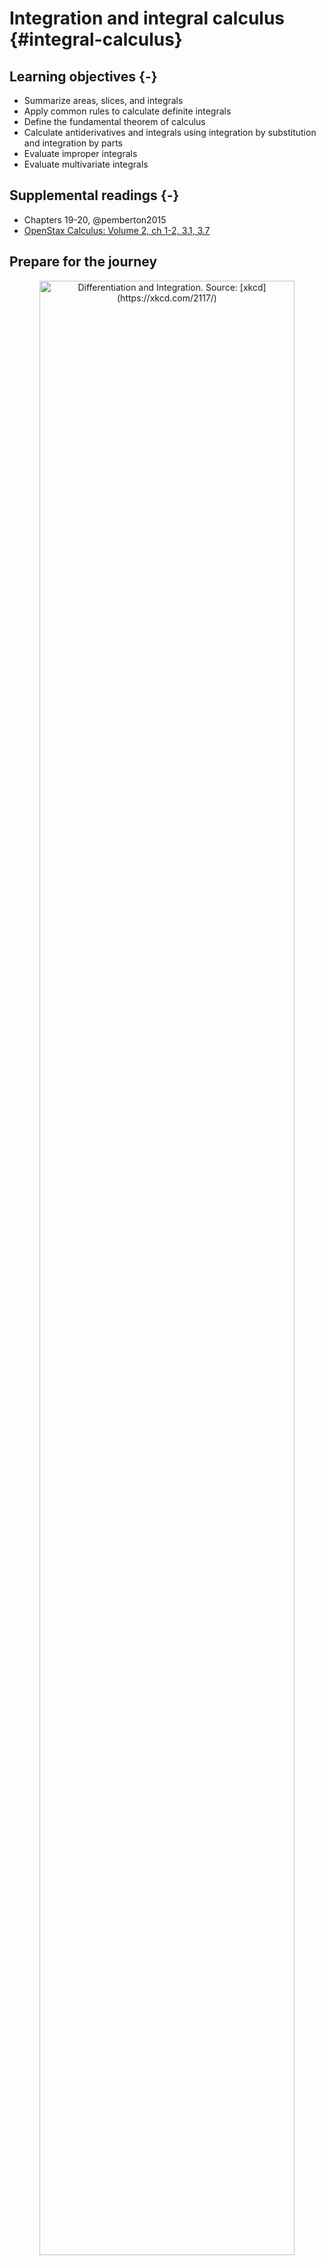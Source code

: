 # Integration and integral calculus {#integral-calculus}



## Learning objectives {-}

* Summarize areas, slices, and integrals
* Apply common rules to calculate definite integrals
* Define the fundamental theorem of calculus
* Calculate antiderivatives and integrals using integration by substitution and integration by parts
* Evaluate improper integrals
* Evaluate multivariate integrals

## Supplemental readings {-}

* Chapters 19-20, @pemberton2015
* [OpenStax Calculus: Volume 2, ch 1-2, 3.1, 3.7](https://openstax.org/details/books/calculus-volume-2)

## Prepare for the journey

<div class="figure" style="text-align: center">
<img src="https://imgs.xkcd.com/comics/differentiation_and_integration.png" alt="Differentiation and Integration. Source: [xkcd](https://xkcd.com/2117/)" width="90%" />
<p class="caption">(\#fig:xkcd)Differentiation and Integration. Source: [xkcd](https://xkcd.com/2117/)</p>
</div>

## Indefinite integration

So far, we've been interested in finding the derivative $f=F'$ of a function $F$.  However, sometimes we're interested in exactly the reverse: finding the function $F$ for which $f$ is its derivative.  We refer to $F$ as the **antiderivative** of $f$.

For example what is the antiderivative of $f(x) = \frac{1}{x^2}$?

$$
\begin{aligned}
\int \frac{1}{x^2} \,dx &= -\frac{1}{x} + c \\
\frac{d}{dx} \left[ -\frac{1}{x} + c \right] &= \frac{1}{x^2}
\end{aligned}
$$

We know from derivatives how to manipulate $F$ to get $f$. But how do you express the procedure to manipulate $f$ to get $F$? For that, we need a new symbol, which we will call **indefinite integration**. The indefinite integral of $f(x)$ is written 

$$F(x) = \int f(x) \,dx $$

### Many possible antiderivatives

Draw the function $f(x)$ and its indefinite integral, $\int\limits f(x) \,dx$

$$f(x) = (x^2-4)$$

The indefinite integral of the function $f(x) = (x^2-4)$ can, for example, be $F(x) = \frac{1}{3}x^3 - 4x$. But it can also be $F(x) = \frac{1}{3}x^3 - 4x + 1$, because the constant 1 disappears when taking the derivative. 

<div class="figure" style="text-align: center">
<img src="06-integration_files/figure-html/integralc-1.png" alt="The Many Indefinite Integrals of a Function" width="90%" />
<p class="caption">(\#fig:integralc)The Many Indefinite Integrals of a Function</p>
</div>

Notice from these examples that while there is only a single derivative for any function, **there are multiple antiderivatives**: one for any arbitrary constant $c$. $c$ just shifts the curve up or down on the $y$-axis. If more information is present about the antiderivative --- e.g., that it passes through a particular point --- then we can solve for a specific value of $c$.

### Common rules of integration

Some common rules of integrals follow by virtue of being the inverse of a derivative.

1. Constants are allowed to slip out: $\int a f(x)\,dx = a\int f(x)\,dx$
1. Integration of the sum is sum of integrations:  $\int [f(x)+g(x)]\,dx=\int f(x)\,dx + \int g(x)\,dx$
1. Reverse Power-rule:  $\int x^n \,dx = \frac{1}{n+1} x^{n+1} + c$
1. Exponents are still exponents:  $\int e^x \,dx = e^x +c$
1. Recall the derivative of $\log(x)$ is one over $x$, and so:   $\int \frac{1}{x} \,dx = \log x + c$
1. Reverse chain-rule:  $\int e^{f(x)}f^\prime(x)\,dx = e^{f(x)}+c$
1. More generally:  $\int [f(x)]^n f'(x)\,dx = \frac{1}{n+1}[f(x)]^{n+1}+c$
1. Remember the derivative of a log of a function:  $\int \frac{f^\prime(x)}{f(x)}\,dx=\log f(x) + c$

### Practice integrating functions

Simplify the following indefinite integrals:
  
1. $\int 3x^2 \,dx$

    <details> 
      <summary>**Click for the solution**</summary>
      <p>
    
      Factor out the constant $3$ and reverse power rule.
      
      $$
      \begin{aligned}
      \int 3x^2 \,dx &= 3 \int x^2 \,dx \\
      &= 3 \left( \frac{x^3}{3} + c \right) \\
      &= x^3 + c
      \end{aligned}
      $$
    
      </p>
    </details>


1. $\int (2x+1) \,dx$

    <details> 
      <summary>**Click for the solution**</summary>
      <p>
    
      Integrate the sum term by term and factor out constants.
      
      $$
      \begin{aligned}
      \int (2x+1) \,dx &= 2 \int x \,dx + \int 1 \,dx \\
      &= x^2 + c + \int 1 \,dx \\
      &= x^2 + x + c
      \end{aligned}
      $$
    
      </p>
    </details>

1. $\int e^x e^{e^x} \,dx$

    <details>
      <summary>**Click for the solution**</summary>
      <p>
    
      Reverse chain-rule and knowledge of the antiderivative of $e^x$.
      
      $$\int e^x e^{e^x} \,dx = e^{e^x} + c$$
  
      </p>
    </details>

## The definite integral: area under the curve

If there is an indefinite integral, there *must* be a definite integral. Indeed there is, but the notion of definite integrals comes from a different objective: finding the area under a function.

Suppose we want to determine the area $A(R)$ of a region $R$ defined by a curve $f(x)$ and some interval $a\le x \le b$.

<div class="figure" style="text-align: center">
<img src="06-integration_files/figure-html/defintfig-1.gif" alt="The Riemann Integral as a Sum of Evaluations" width="90%" />
<p class="caption">(\#fig:defintfig)The Riemann Integral as a Sum of Evaluations</p>
</div>

One way to calculate the area would be to divide the interval $a\le x\le b$ into $n$ subintervals of length $\Delta x$ and then approximate the region with a series of rectangles, where the base of each rectangle is $\Delta x$ and the height is $f(x)$ at the midpoint of that interval.  $A(R)$ would then be approximated by the area of the union of the rectangles, which is given by

$$S(f,\Delta x)=\sum\limits_{i=1}^n f(x_i)\Delta x$$

and is called a **Riemann sum**.

As we decrease the size of the subintervals $\Delta x$, making the rectangles "thinner," we would expect our approximation of the area of the region to become closer to the true area.  This allows us to express the area as a limit of a series: 

$$A(R)=\lim\limits_{\Delta x\to 0}\sum\limits_{i=1}^n f(x_i)\Delta x$$

This is how we define the "Definite" Integral.

### The definite integral (Riemann)

If for a given function $f$ the Riemann sum approaches a limit as $\Delta x \to 0$, then that limit is called the **Riemann integral** of $f$ from $a$ to $b$.  We express this with the $\int$, symbol, and write

$$\lim\limits_{\Delta x\to 0} \sum\limits_{i=1}^n f(x_i)\Delta x = \int\limits_a^b f(x) \,dx$$
  
We read

$$\int\limits_a^b f(x) \,dx$$

as the definite integral of $f$ from $a$ to $b$, which is the area under the "curve" $f(x)$ from point $x=a$ to $x=b$.

::: {.theorem name="Continuous functions"}
Suppose $f:[a,b] \rightarrow \Re$ is a continuous function.  Then $f$ is integrable.

:::

::: {.theorem name="Monotonic functions"}
Suppose $f:[a,b]\rightarrow \Re$ is a monotonic function.  Then $f$ is integrable.

:::

### Counterexamples

::: {.example}
Suppose $f:[0,1]\rightarrow \frac{1}{x}$

$$\int_{0}^{1} \frac{1}{x} \,dx$$

Then $\frac{1}{x}$ is not integrable on $[a,b]$ because the area that the integral would represent is infinite.

:::

::: {.example}
$$
\begin{aligned}
f(x) &= 1 \text{ if } x \text{ rational}  \\
&= 0 \text{ if } x \text{ irrational}
\end{aligned}
$$

Not integrable, because every interval will contain a discontinuous jump.

:::

### Fundamental theorem of calculus

The fundamental theorem of calculus shows us that this Riemann sum is, in fact, the antiderivative. Let the function $f$ be bounded on $[a,b]$ and continuous on $(a,b)$. Then, use the symbol $F(x)$ to denote the definite integral from $a$ to $x$:

$$F(x)=\int\limits_a^x f(t) \,dt, \quad a\le x\le b$$

Then $F(x)$ has a derivative at each point in $(a,b)$ and

$$F^\prime(x)=f(x), \quad a<x<b$$

That is, the definite integral function of $f$ *is* one of the antiderivatives of some $f$.

This is again a long way of saying that differentiation is the inverse of integration. But now, we've covered definite integrals.

The second theorem gives us a simple way of computing a definite integral as a function of indefinite integrals. Let the function $f$ be bounded on $[a,b]$ and continuous on $(a,b)$.  Let $F$ be any function that is continuous on $[a,b]$ such that $F'(x)=f(x)$ on $(a,b)$. Then

$$\int\limits_a^bf(x)\,dx = F(b)-F(a)$$

So the procedure to calculate a simple definite integral $\int\limits_a^b f(x)\,dx$ is then

1. Find the indefinite integral $F(x)$.
2. Evaluate $F(b)-F(a)$.

#### Uniform distribution

Suppose $f:\Re \rightarrow \Re$, with 

$$
\begin{aligned}
f(x) &=  1 \text{ if  } x \in [0,1]  \\
f(x) &= 0 \text{ otherwise }
\end{aligned}
$$

What is the area under $f(x)$ from $[0, 1/2]$?

$$
\begin{aligned}
\int_{0}^{1/2}  f(x)\,dx &= \int_{0}^{1/2} 1 \,dx \\
	&= x|_{0}^{1/2}  \\
	&= (1/2) - (0 )  \\
							&= 1/2 
\end{aligned}
$$

We will call $f(x) = 1$ the **uniform distribution**.

#### Area under a line

Suppose $f:\Re \rightarrow \Re$, with 

$$f(x) = x$$

Evaluate the $\int_{2}^{t}f(x)\,dx$.

$$
\begin{aligned}
\int_{2}^{t}f(x)\,dx &= \int_{2}^{t} x \,dx  \\
	&= \frac{x^{2} }{2} |_{2}^{t}   \\
		&= \frac{t^2}{2} - \frac{2^2}{2}  \\
	&= \frac{t^2}{2} - \frac{4}{2} = \frac{t^2}{2} - 2
\end{aligned}					
$$

#### Area under a curve

Solve $\int\limits_1^3 3x^2 \,dx$

$$
\begin{aligned}
f(x) &= 3x^2 \\
F(x) &= x^3 + c \\
\int\limits_1^3 3x^2 \,dx &= F(3) - F(1) \\
&= (3^3 + c) - (1^3 + c) \\
&= 27 + c - 1 - c \\
&= 26
\end{aligned}
$$

### Common rules for definite integrals

The area-interpretation of the definite integral provides some rules for simplification.

1. There is no area below a point:

    $$\int\limits_a^a f(x)\,dx=0$$
    
1. Reversing the limits changes the sign of the integral:

    $$\int\limits_a^b f(x)\,dx=-\int\limits_b^a f(x)\,dx$$
    
1. Sums can be separated into their own integrals:

    $$\int\limits_a^b [\alpha f(x)+\beta g(x)]\,dx = \alpha \int\limits_a^b f(x)\,dx + \beta \int\limits_a^b g(x)\,dx$$
    
1. Areas can be combined as long as limits are linked:

    $$\int\limits_a^b f(x) \,dx +\int\limits_b^c f(x)\,dx = \int\limits_a^c f(x)\,dx$$
    
### Practice solving definite integrals

Simplify the following definite intergrals.

1. $\int\limits_1^1 3x^2 \,dx$

    <details> 
      <summary>**Click for the solution**</summary>
      <p>
    
      $0$. Area under a point is 0.

      </p>
    </details>
    
1. $\int\limits_0^4 (2x+1) \,dx$

    <details> 
      <summary>**Click for the solution**</summary>
      <p>
    
      Integrate the sum by term and factor out constants.
      
      $$
      \begin{aligned}
      \int\limits_0^4 (2x+1) \,dx &= 2 \int_0^4 2x \,dx + \int_0^4 1 \,dx \\
      &= x^2|_0^4 + x |_0^4 \\
      &= (4^2 - 0^2) + (4 - 0) \\
      &= 16 + 4 \\
      &= 20
      \end{aligned}
      $$
    
      </p>
    </details>

1. $\int\limits_{-2}^0 e^x e^{e^x} dx + \int\limits_0^2 e^x e^{e^x} \,dx$

    <details> 
      <summary>**Click for the solution**</summary>
      <p>
    
      Limits are linked, so combine together and use definition of antiderivative we calculated earlier.
      
      $$
      \begin{aligned}
      \int\limits_{-2}^0 e^x e^{e^x} dx + \int\limits_0^2 e^x e^{e^x} \,dx &= \int\limits_{-2}^2 e^x e^{e^x} \,dx \\
      &= e^{e^{x}} |_{-2}^2 \\
      &= e^{e^{2}} - e^{e^{-2}} \\
      &\approx 1617
      \end{aligned}
      $$
    
      </p>
    </details>

### Integration by substitution

From the second fundamental theorem of calculus, we know that a quick way to get a definite integral is to first find the indefinite integral, and then just plug in the bounds. 

Sometimes the integrand (the thing that we are trying to take an integral of) doesn't appear integrable using common rules and antiderivatives.  A method one might try is **integration by substitution**, which is related to the Chain Rule.

Suppose we want to find the indefinite integral \[\int g(x)\,dx\] but $g(x)$ is complex and none of the formulas we have seen so far seem to apply immediately. The trick is to come up with a _new_ function $u(x)$ such that \[g(x)=f[u(x)]u'(x).\] 

Why does an introduction of yet another function end of simplifying things? Let's refer to the antiderivative of $f$ as $F$.  Then the chain rule tells us that

$$\frac{d}{dx} F[u(x)]=f[u(x)]u'(x)$$

So, $F[u(x)]$ is the antiderivative of $g$.  We can then write

$$\int g(x) \,dx= \int f[u(x)]u'(x)\,dx = \int \frac{d}{dx} F[u(x)]\,dx = F[u(x)]+c$$

To summarize, the procedure to determine the indefinite integral $\int g(x)\,dx$ by the method of substitution:

1. Identify some part of $g(x)$ that might be simplified by substituting in a single variable $u$ (which will then be a function of $x$).
1. Determine if $g(x)\,dx$ can be reformulated in terms of $u$ and $du$.
1. Solve the indefinite integral.
1. Substitute back in for $x$

::: {.example}

Consider

$$\int \frac{x}{x^2 + 1} \,dx$$

This is particularly nasty to solve given just the rules we learned above. However, if we multiply the expression by $\frac{2}{2}$ and pull the constant from the denominator outside the integral:

$$\frac{1}{2} \int \frac{2x}{x^2 + 1} \,dx$$

we see that the derivative of $x^2 + 1$ is $2x$, which is contained in the numerator. So

$$
\begin{aligned}
u &= x^2 + 1 \\
du &= 2x \,dx \\
\int \frac{x}{x^2 + 1} \,dx &= \frac{1}{2} \int \frac{2x}{x^2 + 1} \,dx \\
&= \frac{1}{2} \int \frac{1}{u} \,du \\
&= \frac{1}{2} \log(u) + c \\
&= \frac{1}{2} \log(x^2 + 1) + c \\
\end{aligned}
$$

* Antiderivative of $\frac{1}{x}$ is $\log(x)$ - this is known
* After integrating the $u$ function, substitute back in the original $x$ based function

:::

### Integration by parts

Another useful integration technique is **integration by parts**, which is related to the **product rule** of differentiation. The product rule states that

$$\frac{d}{dx} f(x) g(x) =  f(x) g'(x) + g(x) f'(x)$$

Another way of framing this is that if the function $g$ has a continuous derivative,

$$\int_a^b g'(x) dx = g(b) - g(a)$$

Suppose that $g(x)$ can be expressed as the product of two functions $g(x) = p(x)q(x)$. Rewriting the above integral and applying the product rule to expand $g'(x)$ we get

$$\int_a^b (p'(x)q(x) + p(x)q'(x)) dx = p(b)q(b) - p(a)q(a)$$

We can rearrange this equation to read as

$$\int_a^b p'(x)q(x) dx = p(b)q(b) - p(a)q(a) - \int_a^b p(x)q'(x) dx$$

The goal is to decompose $g(x)$ into the product of two functions, one of which is easy to integrate and the other becomes simpler once differentiated. Denote the first function by $p'(x)$ where $p(x)$ is easily found, and the second function as $q(x)$.

For indefinite integrals, integration by parts is

$$\int p'(x)q(x) dx = p(x)q(x) - \int p(x)q'(x) dx$$

::: {.example}

Simplify the following integral:

$$\int x \log(x) \,dx$$

$$
\begin{aligned}
p(x) &= \frac{1}{2}x^2 \\
p'(x) &= x \, dx \\
q(x) &= \log(x) \\
q'(x) &= \frac{1}{x} \,dx \\
\end{aligned}
$$

$$
\begin{aligned}
\int p'(x)q(x) dx &= p(x)q(x) - \int p(x)q'(x) dx \\
&= \frac{1}{2}x^2 \times \log(x) - \int \frac{1}{2}x^2 \times \frac{1}{x} \,dx \\
&= \frac{1}{2}x^2\log(x) - \int \frac{1}{2}x \,dx \\
&= \frac{1}{2}x^2\log(x) - \frac{1}{2} \int x \,dx \\
&= \frac{1}{2}x^2\log(x) - \frac{x^2}{4} + c
\end{aligned}
$$

* Pull out the constant from the integral
* $\int x \,dx = \frac{1}{2}x^2$ - simple application of the power rule

:::

## Infinite integrals

Consider the definite integral

$$
\begin{aligned}
\int_1^X x^{-2} \,dx &= -\frac{1}{x} |_1^X \\
&= -\frac{1}{X} - -\frac{1}{1} \\
&= -\frac{1}{X} + 1 \\
&= 1 - X^{-1}
\end{aligned}
$$

As $X \rightarrow \infty, \frac{1}{X} \rightarrow 0$. Hence

$$\lim_{X \rightarrow \infty} \int_1^X x^{-2} \,dx = 1$$

which can be written compactly as

$$\int_1^\infty x^{-2} \,dx = 1$$

<img src="06-integration_files/figure-html/int-x-2-1.png" width="90%" style="display: block; margin: auto;" />

This is an example of an **infinite integral**. Infinite refers not to the value of the integral (which is in fact the finite number 1) but to the fact that integration is taking place over an infinite integral. The crucial point is that the shaded region extends infinitely far to the right, but tapers sufficiently sharply for its area to be the finite number 1.

::: {.definition}
Suppose we have a continuous function $f(x)$ defined for all $x \geq a$, and suppose the integral $\int_a^X f(x)\,dx$ approaches a finite limit $L$ as $X \rightarrow \infty$. Then we write

$$\int_a^\infty f(x)\,dx = L$$
  
In this case, we say that the indefinite integral **exists** or **converges**.

By contrast, if $\int_a^X f(x)\,dx$ does not approach a finite limit as $X \rightarrow \infty$, then we say that the infinite integral **does not exist** or **diverges**.

:::

::: {.example}
$$f(x) = \frac{1}{x}$$

$$
\begin{aligned}
\int_{1}^{\infty} \frac{1}{x} \,dx &= \lim_{t \rightarrow \infty} \int_{1}^{t} \frac{1}{x}  \,dx \\
										&= \lim_{t \rightarrow \infty} (\log x)|_{1}^{t} \\
										&= \lim_{t \rightarrow \infty} (\log t) - \lim_{t \rightarrow \infty} (\log 1) 
\end{aligned}
$$

Does not converge.

:::

### Two-sided infinite integrals

If $f(x)$ is a continuous function defined for all $x \leq a$, and if the definite integral $\int_Y^a f(x) \,dx$ approaches a finite limit as $Y \rightarrow -\infty$, we denote the limit by

$$\int_{-\infty}^a f(x) \,dx$$

If the integrals $\int_{-\infty}^a f(x) \,dx$ and $\int_a^\infty f(x) \,dx$ both exist, we denote their sum by

$$\int_{-\infty}^\infty f(x) \,dx$$

This property is extremely important when we discuss probability distributions, since a major property of a [probability density function](general-random-variables.html#probability-density-function) is that for a given PDF $f(x)$,

$$\int_{-\infty}^\infty f(x) \,dx = 1$$

### Improper integrals

An **improper integral** is an integral where the integrand is not defined at one of the limits of integration. Consider the example

$$I = \int_0^1 \frac{1}{\sqrt{x}} \,dx$$

In this case, the lower limit causes the problem since $\frac{1}{\sqrt{x}} \rightarrow \infty$ as $x \rightarrow 0$. Nevertheless, we can define and evaluate $I$ as

$$I = \lim_{\delta \downarrow0} \int_\delta^1 \frac{1}{\sqrt{x}} \,dx$$

where $\downarrow$ means "tends from above". In fact,

$$
\begin{aligned}
I &= \lim_{\delta \downarrow0} \int_\delta^1 \frac{1}{\sqrt{x}} \,dx \\
&= \lim_{\delta \downarrow0} \left[ 2\sqrt{x} \right]_\delta^1 \\
&= \lim_{\delta \downarrow0} (2 - 2\sqrt{\delta}) \\
&= 2
\end{aligned}
$$

More generally, suppose the function $f(x)$ is defined and continuous for $a < x \leq b$, but is not defined for $x = a$. If the integral

$$\int_{a + \delta}^b f(x) \,dx$$

tends to a finite limit $I$ as $\delta \downarrow 0$, then we say that the integral $\int_a^b f(x) \,dx$ exists and has the value $I$. Otherwise, we say that the integral $\int_a^b f(x) \,dx$ diverges.

## Monte Carlo and integration

Suppose that we want to compute the expected value of a function $g$ of $X$ where

$$\E[g(X)] = \int_{-\infty}^{\infty} g(x) f_X(x) \,dx$$

but $f(x)$ is **complicated**.

$$f(x) = \frac{\exp\left(- \frac{(x- \mu)^2}{2\sigma^2} \right) }{\sqrt{2\pi}}$$

Substituting into $\E[g(X)]$ we have the definite integral

$$\int_{-\infty}^{\infty} x \times \frac{\exp\left(- \frac{(x- \mu)^2}{2\sigma^2} \right) }{\sqrt{2\pi}} \,dx$$

\BeginKnitrBlock{rmdnote}<div class="rmdnote">$f(x)$ is a [**probability density function**](general-random-variables.html#probability-density-function) and $\E[g(X)]$ is its [**expected value**](general-random-variables.html#expectation-continuous). We'll learn more about this next week, but for now the important thing to focus on is that

$$\int_{-\infty}^{\infty} x \times \frac{\exp\left(- \frac{(x- \mu)^2}{2\sigma^2} \right) }{\sqrt{2\pi}} \,dx$$

is going to be incredibly difficult to calculate analytically.
</div>\EndKnitrBlock{rmdnote}


Suppose we can generate random draws of $X$ $x_1, \ldots, x_n$ and we computed the arithmetic mean of $g(x)$ over the sample, then we would have the Monte Carlo estimate

$$\tilde{g_n}(x) = \frac{1}{n} \sum_{i=1}^n g(x_i)$$

which is the Monte Carlo **estimator**^[The tilde symbol indicates an estimator.] of $\E[g(x)]$.

As $n \rightarrow \infty$, $\tilde{g_n}(x) \leadsto \E[g(x)]$.^[See the laws of large numbers in chapter 4 of @bertsekas2008 for proof of this.] We can demonstrate this using the above example where $\mu = 0, \sigma^2 = 1$. Analytically $\E[g(x)] = 0$.^[See the [standard normal distribution](general-random-variables.html#expected-valuevariance-of-normal-distribution).] If we simulate this repeatedly, we can see that as we increase the number of draws our estimate $\tilde{g_n}(x)$ converges towards 0.

<img src="06-integration_files/figure-html/monte-carlo-1.gif" width="90%" style="display: block; margin: auto;" />

## Multivariate integration

Suppose we have a function $f:X \rightarrow \Re^{1}$, with $X \subset \Re^{2}$. We will **integrate** a function over an area. Suppose that area, $A$, is in 2-dimensions

$$A = \{x, y : x \in[0,1], y \in [0,1] \}$$

<img src="06-integration_files/figure-html/a-2d-rect-1.png" width="90%" style="display: block; margin: auto;" />

$$A = \{x, y: x^2 + y^2 \leq 1 \}$$

<img src="06-integration_files/figure-html/a-2d-circle-1.png" width="90%" style="display: block; margin: auto;" />

$$A = \{ x, y: x< y, x, y \in (0,2) \}$$

<img src="06-integration_files/figure-html/a-2d-triangle-1.png" width="90%" style="display: block; margin: auto;" />

How do calculate the area under the function over these regions?

::: {.definition name="Multivariate integration"}
Suppose $f:X \rightarrow \Re$ where $X \subset \Re^{n}$.  We will say that $f$ is integrable over $A \subset X$ if we are able to calculate its area with refined partitions of $A$ and we will write the integral $I =\int_{A} f(\boldsymbol{x}) d\boldsymbol{A}$.

:::

That's horribly abstract. There is an extremely helpful theorem that makes this manageable.

::: {.theorem name="Fubini's theorem"}
Suppose $A = [a_{1}, b_{1}]  \times [a_{2}, b_{2} ] \times \ldots \times [a_{n}, b_{n}]$ and that $f:A \rightarrow \Re$ is integrable. Then 

$$\int_{A} f(\boldsymbol{x}) d\boldsymbol{A} = \int_{a_{n}}^{b_{n}} \int_{a_{n-1}}^{b_{n-1}} \ldots \int_{a_{2}}^{b_{2}} \int_{a_{1}}^{b_{1}} f(\boldsymbol{x})\,dx_{1} \,dx_{2} \ldots \,dx_{n-1} \,dx_{n}$$

:::

* Start with the inside integral $x_{1}$ is the variable, everything else a constant
* Work inside to out, iterating
* At the last step, we should arrive at a number

#### Multivariate uniform distribution

Suppose $f:[0,1] \times [0,1] \rightarrow \Re$ and $f(x_{1}, x_{2}) = 1$ for all $x_{1}, x_{2} \in [0,1]\times[0,1]$. What is 
$\int_{0}^{1}\int_{0}^{1} f(x) \,dx_{1} \,dx_{2}$?

$$
\begin{aligned}
\int_{0}^{1}\int_{0}^{1} f(x) \,dx_{1} \,dx_{2} &= \int_{0}^{1} \int_{0}^{1} 1 \,dx_{1} \,dx_{2} \nonumber \\
															&= \int_{0}^{1} x_{1}|_{0}^{1} \,dx_{2} \\
															&= \int_{0}^{1} (1 - 0) \,dx_{2}  \\
															&= \int_{0}^{1} 1 \,dx_{2}  \\
															&= x_{2}|_{0}^{1}  \\
															&= 1 
\end{aligned}															
$$

#### Another example

Suppose $f:[a_{1}, b_{1} ] \times [a_{2}, b_{2} ]  \rightarrow \Re$ is given by 

$$f(x_{1}, x_{2} ) = x_{1} x_{2}$$

Find $\int_{a_{2}}^{b_{2}} \int_{a_{1}}^{b_{1}} f(x_{1}, x_{2} )\,dx_{1} \,dx_{2}$

$$
\begin{aligned}
\int_{a_{2}}^{b_{2}} \int_{a_{1}}^{b_{1}} f(x_{1}, x_{2} )\,dx_{1} \,dx_{2} &= \int_{a_{2}}^{b_{2}} \int_{a_{1}}^{b_{1}} x_{1} x_{2} \,dx_{1} \,dx_{2} \\
 &= \int_{a_{2}}^{b_{2}} \frac{x_{1}^2}{2} x_{2} |_{a_{1}}^{b_{1}} \,dx_{2} \\
 &= \frac{b_{1}^{2} - a_{1}^{2} }{2}  \int_{a_{2}}^{b_{2}} x_{2} \,dx_{2} \\
 &= \frac{b_{1}^{2} - a_{1}^{2} }{2} \left( \frac{x_{2}^{2} }{2} |_{a_{2}}^{b_{2}} \right ) \\ 
 &= \frac{b_{1}^{2} - a_{1}^{2} }{2} \frac{b_{2}^{2} - a_{2}^{2} }{2}
\end{aligned}
$$

#### Exponential distributions

Suppose $f:\Re^{2}_{+} \rightarrow \Re$ and that

$$f(x_{1}, x_{2}) = 2 \exp(-x_{1}) \exp(-2 x_{2} )$$

Find $\int_{0}^{\infty} \int_{0}^{\infty} f(x_{1}, x_{2})$

$$
\begin{aligned}
\int_{0}^{\infty} \int_{0}^{\infty} f(x_{1}, x_{2}) &= 2 \int_{0}^{\infty} \int_{0}^{\infty} \exp(-x_{1}) \exp(-2x_{2}) \,dx_{1} \,dx_{2} \\
&= 2 \int_{0}^{\infty}\exp(-x_{1}) \,dx_{1}\int_{0}^{\infty}  \exp(-2x_{2}) \,dx_{2}  \\
&= 2 ( - \exp(-x)|^{\infty}_{0} ) (-\frac{1}{2} \exp(-2x_{2} ) |^{\infty}_{0}  )  \\
&= 2 \left[  (- \lim_{x_{1} \rightarrow \infty} \exp(-x_{1} )  + 1 ) (-\frac{1}{2} \lim_{x_{2} \rightarrow \infty} \exp(-2x_{2})  + \frac{1}{2} ) \right] \\
&=  2 [ \frac{1}{2} ]  \\
&= 1
\end{aligned}
$$

### More complicated bounds of integration

So far, we have integrated over **rectangles.** But often, we are interested in more complicated regions. 

<img src="06-integration_files/figure-html/a-2d-triangle-1.png" width="90%" style="display: block; margin: auto;" />

How do we do this?

#### Example: more complicated region

Suppose $f:[0,1] \times [0,1] \rightarrow \Re$, $f(x_{1}, x_{2}) = x_{1} + x_{2}$. Find area of function where $x_{1} < x_{2}$.

Trick: we need to determine bound. If $x_{1}< x_{2}$, $x_{1}$ can take on any value from $0$ to $x_{2}$.

$$
\begin{aligned}
\iint_{x_{1}< x_{2}}  f(\boldsymbol{x}) &= \int_{0}^{1} \int_{0}^{x_{2}} x_{1} + x_{2} \,dx_{1} \,dx_{2}  \\
&= \int_{0}^{1} x_{2} x_{1} |_{0}^{x_{2}} \,dx_{2}  + \int_{0}^{1} \frac{x_{1}^{2} }{2} |_{0}^{x_{2} }  \\
&= \int_{0}^{1} x_{2}^{2} \,dx_{2}  + \int_{0}^{1} \frac{x_{2}^2}{2}  \\
&= \frac{x_{2}^{3} }{3}|_{0}^{1} + \frac{x_{2}^{3}}{6}|_{0}^{1}  \\
&= \frac{1}{3}  + \frac{1}{6}  \\
&= \frac{3}{6} = \frac{1}{2}  
\end{aligned}
$$

Consider the same function and let's switch the bounds.

$$
\begin{aligned}
\iint_{x_{1}<x_{2}} f(\boldsymbol{x}) &= \int_{0}^{1} \int_{x_{1}}^{1} x_{1} + x_{2} \,dx_{2} \,dx_{1} \\
													&= \int_{0}^{1} x_{1}x_{2}|_{x_{1}}^{1}  +  \int_{0}^{1} \frac{x_{2}^{2}}{2} |_{x_{1}}^{1}\,dx_{1}  \\
													&= \int_{0}^{1} x_{1} - x_{1}^2 + \int_{0}^{1} \frac{1}{2} - \frac{x_{1}^2}{2} \,dx_{1}  \\
													&=  \frac{x_{1}^2}{2}|_{0}^{1}  - \frac{x_{1}^{3}}{3}|_{0}^{1}  + \frac{x_{1}}{2}|_{0}^{1}  - \frac{x_{1}^{3}}{6}|_{0}^{1}  \\
													&= \frac{1}{2}  - \frac{1}{3}  + \frac{1}{2} - \frac{1}{6}  \\
													&= 1 - \frac{3}{6}  \\
													&= \frac{1}{2}  
\end{aligned}													
$$

## Acknowledgments {-}

* Some materials drawn from [Harvard Government Math Prefresher](https://iqss.github.io/prefresher/derivatives.html)
